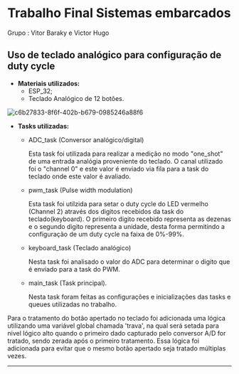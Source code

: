 # Trabalho Final Sistemas embarcados 
Grupo : Vitor Baraky e Victor Hugo

## Uso de teclado analógico para configuração de duty cycle
- **Materiais utilizados:**
    - ESP_32;
    - Teclado Analógico  de 12 botões.
      
 ![c6b27833-8f6f-402b-b679-0985246a88f6](https://github.com/VitorBaraky/Embarcados_/assets/57228428/50b0776a-a2ce-47ac-a5cb-64a0956678ae)
      
- **Tasks utilizadas:**
  - ADC_task (Conversor analógico/digital)
    
    Esta task foi utilizada para realizar a medição no modo "one_shot" de uma entrada analógia proveniente do teclado. O canal utilizado foi o "channel 0" e este valor é enviado via fila para a task      do teclado onde este valor é avaliado.
    
  - pwm_task (Pulse width modulation)

    Esta task foi utilzida para setar o duty cycle do LED vermelho (Channel 2) através dos digitos recebidos da task do teclado(keyboard). O primeiro digito recebido representa as dezenas e o segundo digito representa a unidade, desta forma permitindo a configuração de um duty cycle na faixa de 0%-99%.

  - keyboard_task (Teclado analógico)

    Nesta task foi analisado o valor do ADC para determinar o digito que é enviado para a task do PWM.

  - main_task (Task principal).

    Nesta task foram feitas as configurações e inicializações das tasks e queues utilizadas no trabalho.


Para o tratamento do botão apertado no teclado foi adicionada uma lógica utilizando uma variável global chamada 'trava', na qual será setada para nivel lógico alto quando o primeiro dado capturado pelo conversor A/D for tratado, sendo zerada após o primeiro tratamento. Essa lógica foi adicionada para evitar que o mesmo botão apertado seja tratado múltiplas vezes. 

--------------------------------------------------------------------------------------------------------------------------------------------------------------------------------------------------------
